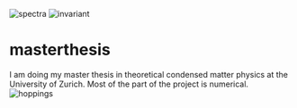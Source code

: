 ![spectra](https://user-images.githubusercontent.com/24432444/125986266-3febaf37-795e-4dce-bc28-f16511eec355.png)
![invariant](https://user-images.githubusercontent.com/24432444/125986277-cdf2db9d-dfa5-47c5-ab35-eeabd0ff2f33.png)
# masterthesis 
I am doing my master thesis in theoretical condensed matter physics at the University of Zurich. Most of the part of the project is numerical. 
![hoppings](https://user-images.githubusercontent.com/24432444/125985356-703292d5-c51c-4c28-bfe5-d899d2a8ac55.png)
